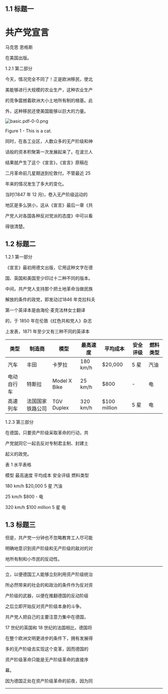 ## 1.1 标题⼀


# 共产党宣⾔

马克思 恩格斯

在美国出版。


1.2.1 第⼆部分

今天，情况完全不同了！正是欧洲移民，使北

美能够进行大规模的农业生产，这种农业生产

的竞争震撼着欧洲大小土地所有制的根基。此

外，这种移民还使美国能够以巨大的力量。

![basic.pdf-0-0.png](basic.pdf-0-0.png)

Figure 1 - This is a cat.

同时，在各工业区，人数众多的无产阶级和神

话般的资本积聚第一次发展起来了。在波兰人


结果就产生了这个《宣言》，《宣言》原稿在

二月革命前几星期送到伦敦付。不管最近 25

年来的情况发生了多大的变化。

当时(1847 年 12 月)，卷入无产阶级运动的

地区是多么狭小，这从《宣言》最后一章《共

产党人对各国各种反对党派的态度》中可以看

得很清楚。

## 1.2 标题⼆

1.2.1 第⼀部分

《宣言》最初用德文出版，它用这种文字在德


国、英国和美国至少印过十二种不同的版本。


中间，共产党人支持那个把土地革命当做民族

解放的条件的政党，即发动过1846 年克拉科夫


第一个英译本是由海伦·麦克法林女士翻译


的，于 1850 年在伦敦《红色共和党人》杂志


上发表，1871 年至少又有三种不同的英译本

|类型|制造商|模型|最⾼速度|平均成本|安全评级|燃料类型|
|---|---|---|---|---|---|---|
|汽车|丰⽥|卡罗拉|180 km/h|$20,000|5 星|汽油|
|电动⾃⾏车|特斯拉|Model X Bike|25 km/h|$800|-|电|
|⾼速列车|法国国家铁路公司|TGV Duplex|320 km/h|$100 million|5 星|电|



1.2.3 第三部分

在德国，只要资产阶级采取革命的行动，共

产党就同它一起去反对专制君主制、封建土


起义的政党。

表 1 水平表格

模型 最⾼速度 平均成本 安全评级 燃料类型

180 km/h $20,000 5 星 汽油

25 km/h $800 -  电

320 km/h $100 million 5 星 电

## 1.3 标题三

但是，共产党一分钟也不忽略教育工人尽可能

明确地意识到资产阶级和无产阶级的敌对的对


地所有制和小市民的反动性。


-----

立，以便德国工人能够立刻利用资产阶级统治

所必然带来的社会的和政治的条件作为反对资

产阶级的武器，以便在推翻德国的反动阶级

之后立即开始反对资产阶级本身的斗争。

共产党人把自己的主要注意力集中在德国，


17 世纪的英国和 18 世纪的法国相比，德国将

在整个欧洲文明更进步的条件下，拥有发展得

多的无产阶级去实现这个变革，因而德国的

资产阶级革命只能是无产阶级革命的直接序

幕。


因为德国正处在资产阶级革命的前夜，因为同


-----

